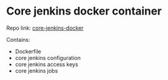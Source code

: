 # Core jenkins docker container

Repo link: [core-jenkins-docker](https://bitbucket.org/softhlon/core-jenkins-docker)

Contains:

- Dockerfile
- core jenkins configuration
- core jenkins access keys
- core jenkins jobs